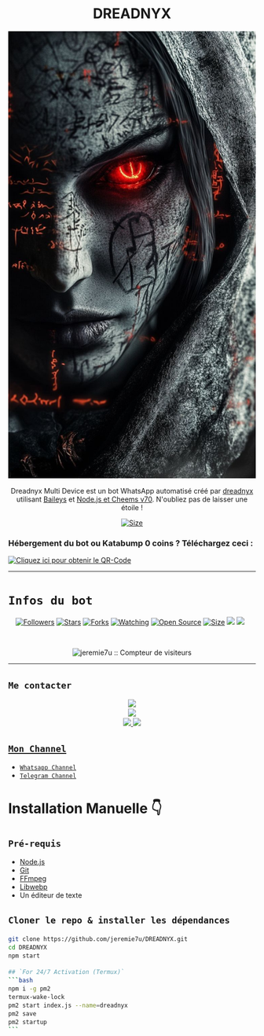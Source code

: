 <h1 align="center">DREADNYX <br></h1>
<p align="center">
  
![banner](dreadnyx.jpg)

</p>

<p align="center">
Dreadnyx Multi Device est un bot WhatsApp automatisé créé par <a href="https://github.com/jeremie7u" target="_blank">dreadnyx</a> utilisant <a href="https://github.com/adiwajshing/Baileys" target="_blank">Baileys</a> et <a href="https://github.com/nodejs" target="_blank">Node.js et Cheems v70</a>. N'oubliez pas de laisser une étoile !
</p>

<p align="center">
<a href="https://www.youtube.com/@Honor%C3%A9%C3%89minent?si=HBG2WzpWO-2cBBkJ"><img title="Size" src="https://img.shields.io/badge/Tutoriel-Vidéo-vert"></a>
</p>

### Hébergement du bot ou Katabump 0 coins ? Téléchargez ceci :

<a href="https://files.catbox.moe/6pvmoj.jpg"><img src="https://img.shields.io/badge/DREADNYX-rouge" alt="Cliquez ici pour obtenir le QR-Code" width="90"></a>

------

# ```Infos du bot```
<p align="center">
<a href="https://github.com/jeremie7u/followers"><img title="Followers" src="https://img.shields.io/github/followers/jeremie7u?color=yellow&style=flat-square"></a>
<a href="https://github.com/jeremie7u/DREADNYX/stargazers/"><img title="Stars" src="https://img.shields.io/github/stars/jeremie7u/DREADNYX?color=green&style=flat-square"></a>
<a href="https://github.com/jeremie7u/DREADNYX/network/members"><img title="Forks" src="https://img.shields.io/github/forks/jeremie7u/DREADNYX?color=yellow&style=flat-square"></a>
<a href="https://github.com/jeremie7u/DREADNYX/watchers"><img title="Watching" src="https://img.shields.io/github/watchers/jeremie7u/DREADNYX?label=Watchers&color=green&style=flat-square"></a>
<a href="https://github.com/jeremie7u/DREADNYX"><img title="Open Source" src="https://img.shields.io/badge/Auteur-dreadnyx%20Bot%20Inc.-rouge?v=103"></a>
<a href="https://github.com/jeremie7u/DREADNYX/"><img title="Size" src="https://img.shields.io/github/repo-size/jeremie7u/DREADNYX?style=flat-square&color=green"></a>
<a href="https://hits.seeyoufarm.com"><img src="https://hits.seeyoufarm.com/api/count/incr/badge.svg?url=https%3A%2F%2Fgithub.com%2Fjeremie7u%2FDREADNYX&count_bg=%2379C83D&title_bg=%23555555&icon=probot.svg&icon_color=%2300FF6D&title=hits&edge_flat=false"/></a>
<a href="https://github.com/jeremie7u/DREADNYX/graphs/commit-activity"><img height="20" src="https://img.shields.io/badge/Maintenu%3F-oui-vert.svg"></a>&nbsp;&nbsp;
</p>

<p align='center'>
    </p>
<p align="center"><img src="https://profile-counter.glitch.me/{DREADNYX}/count.svg" alt="jeremie7u :: Compteur de visiteurs" /></p>

-------

## ```Me contacter```
<p align="center">
<a href="https://www.youtube.com/@Honor%C3%A9%C3%89minent"><img src="https://img.shields.io/badge/YouTube-ff0000?style=for-the-badge&logo=youtube&logoColor=ff000000&link=https://www.youtube.com/@HonoréÉminent" /><br>
<a href="https://whatsapp.com/channel/0029Vb5ZMUJJUM2bhqMKPH1H"><img src="https://img.shields.io/badge/WhatsApp Channel-25D366?style=for-the-badge&logo=whatsapp&logoColor=white&link=https://whatsapp.com/channel/0029Vb5ZMUJJUM2bhqMKPH1H" /><br>
<a href="https://t.me/Jeremie_7k"><img src="https://img.shields.io/badge/Telegram-00FFFF?style=for-the-badge&logo=telegram&logoColor=white" />
<a href="https://chat.whatsapp.com/C6pWKvDfFRTAXScxTGFqvP"><img src="https://img.shields.io/badge/Groupe de support-25D366?style=for-the-badge&logo=whatsapp&logoColor=green" />
<a href="https://www.instagram.com/jeremie_septk?igsh=NzMxdjg2cHY0bHoy" />
</p>

## ```Mon Channel```
- [`Whatsapp Channel`](https://whatsapp.com/channel/0029Vb5ZMUJJUM2bhqMKPH1H)
- [`Telegram Channel`](https://t.me/dreadtesting)

# Installation Manuelle 👇
## `Pré-requis`
* [Node.js](https://nodejs.org/en/)
* [Git](https://git-scm.com/downloads)
* [FFmpeg](https://github.com/BtbN/FFmpeg-Builds/releases/download/autobuild-2020-12-08-13-03/ffmpeg-n4.3.1-26-gca55240b8c-win64-gpl-4.3.zip)
* [Libwebp](https://developers.google.com/speed/webp/download)
* Un éditeur de texte

## `Cloner le repo & installer les dépendances`
```bash
git clone https://github.com/jeremie7u/DREADNYX.git
cd DREADNYX
npm start

## `For 24/7 Activation (Termux)`
‎```bash
‎npm i -g pm2
‎termux-wake-lock
‎pm2 start index.js --name=dreadnyx
‎pm2 save
‎pm2 startup
‎```
